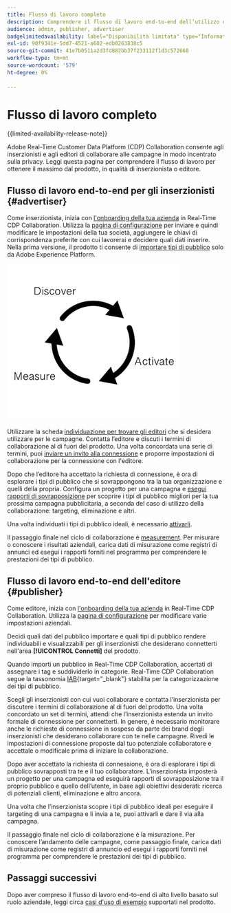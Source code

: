 ```yaml
---
title: Flusso di lavoro completo
description: Comprendere il flusso di lavoro end-to-end dell’utilizzo di Real-Time CDP Collaboration come inserzionista o editore
audience: admin, publisher, advertiser
badgelimitedavailability: label="Disponibilità limitata" type="Informative" url="https://helpx.adobe.com/legal/product-descriptions/real-time-customer-data-platform-collaboration.html newtab=true"
exl-id: 90f9341e-5dd7-4521-a602-edb0263838c5
source-git-commit: 41e7b0511a2d3fd882bb37f233112f1d3c572668
workflow-type: tm+mt
source-wordcount: '579'
ht-degree: 0%

---
```


# Flusso di lavoro completo

{{limited-availability-release-note}}

Adobe Real-Time Customer Data Platform (CDP) Collaboration consente agli inserzionisti e agli editori di collaborare alle campagne in modo incentrato sulla privacy. Leggi questa pagina per comprendere il flusso di lavoro per ottenere il massimo dal prodotto, in qualità di inserzionista o editore.

## Flusso di lavoro end-to-end per gli inserzionisti {#advertiser}

Come inserzionista, inizia con [l&#39;onboarding della tua azienda](/help/guide/setup/onboard-account.md) in Real-Time CDP Collaboration. Utilizza la [pagina di configurazione](/help/guide/setup/setup-overview.md) per inviare e quindi modificare le impostazioni della tua società, aggiungere le chiavi di corrispondenza preferite con cui lavorerai e decidere quali dati inserire. Nella prima versione, il prodotto ti consente di [importare tipi di pubblico](/help/guide/setup/onboard-audiences.md) solo da Adobe Experience Platform.

![Rileva, attiva e misura per gli inserzionisti.](/help/assets/end-to-end-workflow/discover-activate-measure.png)

Utilizzare la scheda [individuazione per trovare gli editori](/help/guide/connect/discover-publishers.md) che si desidera utilizzare per le campagne. Contatta l’editore e discuti i termini di collaborazione al di fuori del prodotto. Una volta concordata una serie di termini, puoi [inviare un invito alla connessione](/help/guide/connect/establishing-connections.md) e proporre impostazioni di collaborazione per la connessione con l&#39;editore.

Dopo che l’editore ha accettato la richiesta di connessione, è ora di esplorare i tipi di pubblico che si sovrappongono tra la tua organizzazione e quelli della propria. Configura un progetto per una campagna e [esegui rapporti di sovrapposizione](/help/guide/collaborate/discover.md) per scoprire i tipi di pubblico migliori per la tua prossima campagna pubblicitaria, a seconda del caso di utilizzo della collaborazione: targeting, eliminazione e altri.

Una volta individuati i tipi di pubblico ideali, è necessario [attivarli](/help/guide/collaborate/activate.md).

Il passaggio finale nel ciclo di collaborazione è [measurement](/help/guide/collaborate/measure.md). Per misurare o conoscere i risultati aziendali, carica dati di misurazione come registri di annunci ed esegui i rapporti forniti nel programma per comprendere le prestazioni dei tipi di pubblico.

## Flusso di lavoro end-to-end dell&#39;editore {#publisher}

Come editore, inizia con [l&#39;onboarding della tua azienda](/help/guide/setup/onboard-account.md) in Real-Time CDP Collaboration. Utilizza la [pagina di configurazione](/help/guide/setup/setup-overview.md) per modificare varie impostazioni aziendali.

Decidi quali dati del pubblico importare e quali tipi di pubblico rendere individuabili e visualizzabili per gli inserzionisti che desiderano connetterti nell&#39;area **[!UICONTROL Connetti]** del prodotto.

Quando importi un pubblico in Real-Time CDP Collaboration, accertati di assegnare i tag e suddividerlo in categorie. Real-Time CDP Collaboration segue la tassonomia [IAB](https://www.iab.com/guidelines/content-taxonomy/){target="_blank"} stabilita per la categorizzazione dei tipi di pubblico.

Scegli gli inserzionisti con cui vuoi collaborare e contatta l’inserzionista per discutere i termini di collaborazione al di fuori del prodotto. Una volta concordato un set di termini, attendi che l’inserzionista estenda un invito formale di connessione per connetterti. In genere, è necessario monitorare anche le richieste di connessione in sospeso da parte dei brand degli inserzionisti che desiderano collaborare con te nelle campagne. Rivedi le impostazioni di connessione proposte dal tuo potenziale collaboratore e accettale o modificale prima di iniziare la collaborazione.

Dopo aver accettato la richiesta di connessione, è ora di esplorare i tipi di pubblico sovrapposti tra te e il tuo collaboratore. L’inserzionista imposterà un progetto per una campagna ed eseguirà rapporti di sovrapposizione tra il proprio pubblico e quello dell’utente, in base agli obiettivi desiderati: ricerca di potenziali clienti, eliminazione e altro ancora.

Una volta che l’inserzionista scopre i tipi di pubblico ideali per eseguire il targeting di una campagna e li invia a te, puoi attivarli e dare il via alla campagna.

Il passaggio finale nel ciclo di collaborazione è la misurazione. Per conoscere l’andamento delle campagne, come passaggio finale, carica dati di misurazione come registri di annuncio ed esegui i rapporti forniti nel programma per comprendere le prestazioni dei tipi di pubblico.

## Passaggi successivi

Dopo aver compreso il flusso di lavoro end-to-end di alto livello basato sul ruolo aziendale, leggi circa [casi d&#39;uso di esempio](/help/guide/overview/use-cases.md) supportati nel prodotto.

